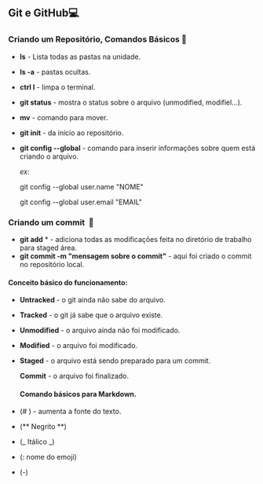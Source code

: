 ##  Git e GitHub:computer:



### Criando um Repositório, Comandos Básicos :newspaper:



- **ls**  - Lista todas as pastas na unidade.

- **ls -a** - pastas ocultas.

- **ctrl l** - limpa o terminal.

- **git status** - mostra o status  sobre o arquivo (unmodified, modifiel...).

- **mv** - comando para mover.

- **git init** - da início ao repositório.

- **git config --global** - comando para inserir informações sobre quem está criando o arquivo.

  _ex_: 

  git config --global user.name "NOME"

  git config --global user.email "EMAIL"

  

### Criando um commit​ ​ :file_folder:

- **git add** * - adiciona todas as modificações feita no diretório de trabalho para staged área.
- **git commit -m "mensagem sobre o commit"** - aqui foi criado o commit no repositório local.



#### Conceito básico do funcionamento:

- **Untracked** - o git ainda não sabe do arquivo.

- **Tracked** - o git já sabe que o arquivo existe.

- **Unmodified** - o arquivo ainda não foi modificado.

- **Modified** - o arquivo foi modificado.

- **Staged** - o arquivo está sendo preparado para um commit.

  **Commit** - o arquivo foi finalizado. 

  

  #### Comando básicos para Markdown.

- (# )  - aumenta a fonte do texto.

- (** Negrito **) 

- (_  Itálico _) 

- (: nome do emoji) 

- (-)












